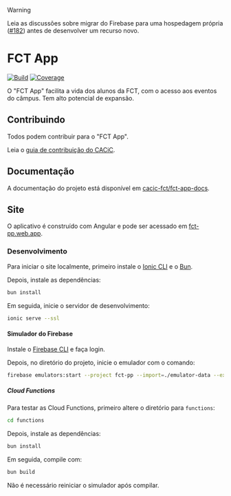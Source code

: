 > [!WARNING]  
> Leia as discussões sobre migrar do Firebase para uma hospedagem própria ([#182](https://github.com/cacic-fct/fct-app/discussions/182)) antes de desenvolver um recurso novo.


# FCT App

[![Build](https://img.shields.io/github/actions/workflow/status/cacic-fct/fct-app/ci.yml?branch=main)](https://github.com/cacic-fct/fct-app/actions)
[![Coverage](https://img.shields.io/codecov/c/github/cacic-fct/fct-app/main)](https://codecov.io/gh/cacic-fct/fct-app)

O "FCT App" facilita a vida dos alunos da FCT, com o acesso aos eventos do câmpus. Tem alto potencial de expansão. 

## Contribuindo

Todos podem contribuir para o "FCT App".

Leia o [guia de contribuição do CACiC](https://github.com/cacic-fct/.github/blob/main/Contributing.md).

## Documentação

A documentação do projeto está disponível em [cacic-fct/fct-app-docs](https://github.com/cacic-fct/fct-app-docs).

## Site

O aplicativo é construído com Angular e pode ser acessado em [fct-pp.web.app](https://fct-pp.web.app).

### Desenvolvimento

Para iniciar o site localmente, primeiro instale o [Ionic CLI](https://ionicframework.com/docs/cli) e o [Bun](https://bun.sh/).

Depois, instale as dependências:

```bash
bun install
```

Em seguida, inicie o servidor de desenvolvimento:

```bash
ionic serve --ssl
```

#### Simulador do Firebase

Instale o [Firebase CLI](https://firebase.google.com/docs/cli) e faça login.

Depois, no diretório do projeto, inicie o emulador com o comando:

```bash
firebase emulators:start --project fct-pp --import=./emulator-data --export-on-exit
```

##### Cloud Functions

Para testar as Cloud Functions, primeiro altere o diretório para `functions`:
    
```bash
cd functions
```

Depois, instale as dependências:

```bash
bun install
```

Em seguida, compile com:
```bash
bun build
```

Não é necessário reiniciar o simulador após compilar.
